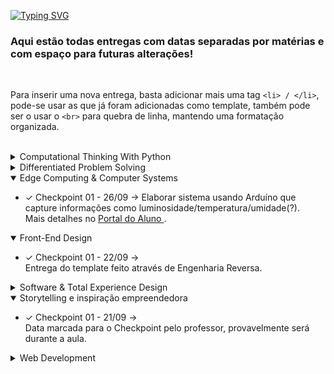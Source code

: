 [![Typing SVG](https://readme-typing-svg.herokuapp.com?font=Fira+Code&pause=1000&color=F7862E&width=435&lines=Ctrl+%2B+Alt+%2B+Challenge)](https://git.io/typing-svg)
### Aqui estão todas entregas com datas separadas por matérias e com espaço para futuras alterações!

<br>

 Para inserir uma nova entrega, basta adicionar mais uma tag  ```<li> / </li>```, pode-se usar as que já foram adicionadas como template, também pode ser o usar o  ```<br>``` para quebra de linha, mantendo uma formatação organizada.

 <br>

<details>
<summary> Computational Thinking With Python </summary>

  

</details>

<details>
<summary> Differentiated Problem Solving </summary>

  

</details>


<details open>
<summary> Edge Computing & Computer Systems </summary>
    <ul>
    <li> ✓ Checkpoint 01 - 26/09 -> Elaborar sistema usando Arduíno que capture informações como luminosidade/temperatura/umidade(?). <br> Mais detalhes no <a href="https://www2.fiap.com.br/"> Portal do Aluno </a>.  </li>
  </ul>
</details>


<details open>
<summary> Front-End Design </summary>
  <ul>
    <li> ✓ Checkpoint 01 - 22/09 -> <br>   Entrega do template feito através de Engenharia Reversa.
    </li>
  </ul>
</details>


<details>
<summary> Software & Total Experience Design </summary>


  
</details>

<details open>
<summary> Storytelling e inspiração empreendedora  </summary>
  <ul>
    <li> ✓ Checkpoint 01 - 21/09 -> <br> 
        Data marcada para o Checkpoint pelo professor, provavelmente será durante a aula.
    </li>
  </ul>
</details>

<details>
<summary> Web Development  </summary>

  
  
</details>
